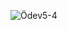 ![Ödev5-4](https://github.com/erkanercann/Neos-Odevler/assets/126410424/45c09d2e-cddf-480b-8f85-70b00bca8e43)
